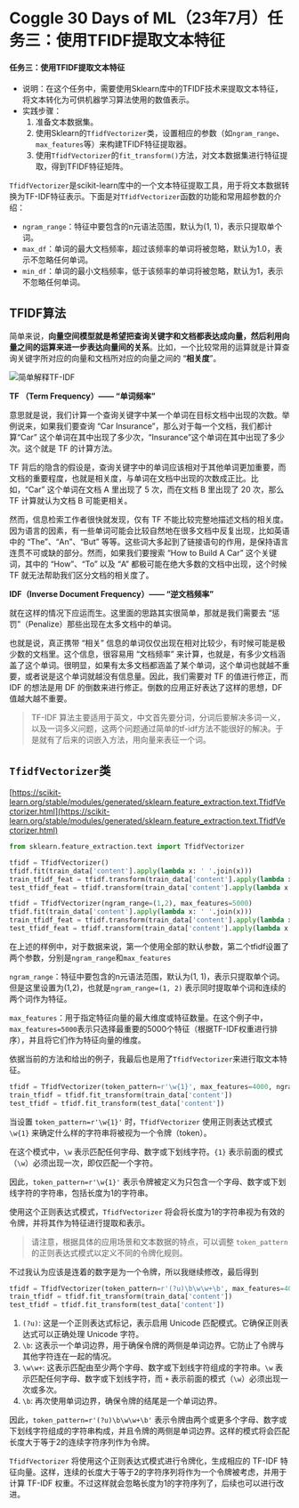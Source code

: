 # Coggle 30 Days of ML（23年7月）任务三：使用TFIDF提取文本特征



#### 任务三：使用TFIDF提取文本特征

- 说明：在这个任务中，需要使用Sklearn库中的TFIDF技术来提取文本特征，将文本转化为可供机器学习算法使用的数值表示。
- 实践步骤：
  1. 准备文本数据集。
  2. 使用Sklearn的`TfidfVectorizer`类，设置相应的参数（如`ngram_range`、`max_features`等）来构建TFIDF特征提取器。
  3. 使用`TfidfVectorizer`的`fit_transform()`方法，对文本数据集进行特征提取，得到TFIDF特征矩阵。

`TfidfVectorizer`是scikit-learn库中的一个文本特征提取工具，用于将文本数据转换为TF-IDF特征表示。下面是对`TfidfVectorizer`函数的功能和常用超参数的介绍：

- `ngram_range`：特征中要包含的n元语法范围，默认为(1, 1)，表示只提取单个词。
- `max_df`：单词的最大文档频率，超过该频率的单词将被忽略，默认为1.0，表示不忽略任何单词。
- `min_df`：单词的最小文档频率，低于该频率的单词将被忽略，默认为1，表示不忽略任何单词。





## TFIDF算法

简单来说，**向量空间模型就是希望把查询关键字和文档都表达成向量，然后利用向量之间的运算来进一步表达向量间的关系**。比如，一个比较常用的运算就是计算查询关键字所对应的向量和文档所对应的向量之间的 “**相关度**”。

![简单解释TF-IDF](https://easyai.tech/wp-content/uploads/2019/02/TF-IDF.png)

**TF （Term Frequency）—— “单词频率”**

意思就是说，我们计算一个查询关键字中某一个单词在目标文档中出现的次数。举例说来，如果我们要查询 “Car Insurance”，那么对于每一个文档，我们都计算“Car” 这个单词在其中出现了多少次，“Insurance”这个单词在其中出现了多少次。这个就是 TF 的计算方法。

TF 背后的隐含的假设是，查询关键字中的单词应该相对于其他单词更加重要，而文档的重要程度，也就是相关度，与单词在文档中出现的次数成正比。比如，“Car” 这个单词在文档 A 里出现了 5 次，而在文档 B 里出现了 20 次，那么 TF 计算就认为文档 B 可能更相关。

然而，信息检索工作者很快就发现，仅有 TF 不能比较完整地描述文档的相关度。因为语言的因素，有一些单词可能会比较自然地在很多文档中反复出现，比如英语中的 “The”、“An”、“But” 等等。这些词大多起到了链接语句的作用，是保持语言连贯不可或缺的部分。然而，如果我们要搜索 “How to Build A Car” 这个关键词，其中的 “How”、“To” 以及 “A” 都极可能在绝大多数的文档中出现，这个时候 TF 就无法帮助我们区分文档的相关度了。

**IDF（Inverse Document Frequency）—— “逆文档频率”**

就在这样的情况下应运而生。这里面的思路其实很简单，那就是我们需要去 “惩罚”（Penalize）那些出现在太多文档中的单词。

也就是说，真正携带 “相关” 信息的单词仅仅出现在相对比较少，有时候可能是极少数的文档里。这个信息，很容易用 “文档频率” 来计算，也就是，有多少文档涵盖了这个单词。很明显，如果有太多文档都涵盖了某个单词，这个单词也就越不重要，或者说是这个单词就越没有信息量。因此，我们需要对 TF 的值进行修正，而 IDF 的想法是用 DF 的倒数来进行修正。倒数的应用正好表达了这样的思想，DF 值越大越不重要。



> TF-IDF 算法主要适用于英文，中文首先要分词，分词后要解决多词一义，以及一词多义问题，这两个问题通过简单的tf-idf方法不能很好的解决。于是就有了后来的词嵌入方法，用向量来表征一个词。



## `TfidfVectorizer`类

[https://scikit-learn.org/stable/modules/generated/sklearn.feature_extraction.text.TfidfVectorizer.html](https://scikit-learn.org/stable/modules/generated/sklearn.feature_extraction.text.TfidfVectorizer.html)

```python
from sklearn.feature_extraction.text import TfidfVectorizer

tfidf = TfidfVectorizer()
tfidf.fit(train_data['content'].apply(lambda x: ' '.join(x)))
train_tfidf_feat = tfidf.transform(train_data['content'].apply(lambda x: ' '.join(x)))
test_tfidf_feat = tfidf.transform(train_data['content'].apply(lambda x: ' '.join(x)))

tfidf = TfidfVectorizer(ngram_range=(1,2), max_features=5000)
tfidf.fit(train_data['content'].apply(lambda x: ' '.join(x)))
train_tfidf_feat = tfidf.transform(train_data['content'].apply(lambda x: ' '.join(x)))
test_tfidf_feat = tfidf.transform(train_data['content'].apply(lambda x: ' '.join(x)))
```

在上述的样例中，对于数据来说，第一个使用全部的默认参数，第二个tfidf设置了两个参数，分别是`ngram_range`和`max_features`

`ngram_range`：特征中要包含的n元语法范围，默认为(1, 1)，表示只提取单个词。但是这里设置为(1,2)，也就是`ngram_range=(1, 2)` 表示同时提取单个词和连续的两个词作为特征。

`max_features`：用于指定特征向量的最大维度或特征数量。在这个例子中，`max_features=5000`表示只选择最重要的5000个特征（根据TF-IDF权重进行排序），并且将它们作为特征向量的维度。



依据当前的方法和给出的例子，我最后也是用了`TfidfVectorizer`来进行取文本特征。

```python
tfidf = TfidfVectorizer(token_pattern=r'\w{1}', max_features=4000, ngram_range=(1, 2))
train_tfidf = tfidf.fit_transform(train_data['content'])
test_tfidf = tfidf.fit_transform(test_data['content'])
```

当设置 `token_pattern=r'\w{1}'` 时，`TfidfVectorizer` 使用正则表达式模式 `\w{1}` 来确定什么样的字符串将被视为一个令牌（token）。

在这个模式中，`\w` 表示匹配任何字母、数字或下划线字符。`{1}` 表示前面的模式（`\w`）必须出现一次，即仅匹配一个字符。

因此，`token_pattern=r'\w{1}'` 表示令牌被定义为只包含一个字母、数字或下划线字符的字符串，包括长度为1的字符串。

使用这个正则表达式模式，`TfidfVectorizer` 将会将长度为1的字符串视为有效的令牌，并将其作为特征进行提取和表示。

> 请注意，根据具体的应用场景和文本数据的特点，可以调整 `token_pattern` 的正则表达式模式以定义不同的令牌化规则。



不过我认为应该是连着的数字是为一个令牌，所以我继续修改，最后得到

```python
tfidf = TfidfVectorizer(token_pattern=r'(?u)\b\w\w+\b', max_features=4000, ngram_range=(1, 2))
train_tfidf = tfidf.fit_transform(train_data['content'])
test_tfidf = tfidf.fit_transform(test_data['content'])
```

1. `(?u)`: 这是一个正则表达式标记，表示启用 Unicode 匹配模式。它确保正则表达式可以正确处理 Unicode 字符。
2. `\b`: 这表示一个单词边界，用于确保令牌的两侧是单词边界。它防止了令牌与其他字符连在一起的情况。
3. `\w\w+`: 这表示匹配由至少两个字母、数字或下划线字符组成的字符串。`\w` 表示匹配任何字母、数字或下划线字符，而 `+` 表示前面的模式（`\w`）必须出现一次或多次。
4. `\b`: 再次使用单词边界，确保令牌的结尾是一个单词边界。

因此，`token_pattern=r'(?u)\b\w\w+\b'` 表示令牌由两个或更多个字母、数字或下划线字符组成的字符串构成，并且令牌的两侧是单词边界。这样的模式将会匹配长度大于等于2的连续字符序列作为令牌。

`TfidfVectorizer` 将使用这个正则表达式模式进行令牌化，生成相应的 TF-IDF 特征向量。这样，连续的长度大于等于2的字符序列将作为一个令牌被考虑，并用于计算 TF-IDF 权重。不过这样就会忽略长度为1的字符序列了，后续也可以进行改进。